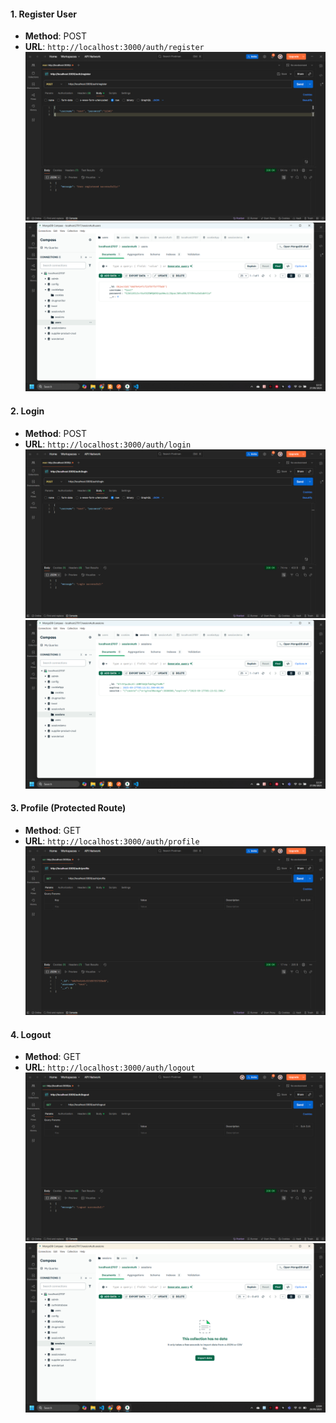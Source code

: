 
#### 1. Register User
- **Method**: POST
- **URL**: `http://localhost:3000/auth/register`
![alt text](img/image.png)
![alt text](img/image-1.png)

#### 2. Login
- **Method**: POST
- **URL**: `http://localhost:3000/auth/login`
![alt text](img/image-2.png)
![alt text](img/image-3.png)

#### 3. Profile (Protected Route)
- **Method**: GET
- **URL**: `http://localhost:3000/auth/profile`
![alt text](img/image-4.png)

#### 4. Logout
- **Method**: GET
- **URL**: `http://localhost:3000/auth/logout`
![alt text](img/image-5.png)
![alt text](img/image-6.png)